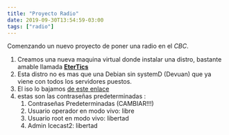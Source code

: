 ```yaml
---
title: "Proyecto Radio"
date: 2019-09-30T13:54:59-03:00
tags: ["radio"]
---
```


Comenzando un nuevo proyecto de poner una radio en el *CBC*.

1. Creamos una nueva maquina virtual donde instalar una distro, bastante amable llamada [**EterTics**](https://www.gnuetertics.org/) 
2. Esta distro no es mas que una Debian sin systemD (Devuan) que ya viene con todos los servidores puestos. 
3. El iso lo bajamos [de este enlace](https://radiosyculturalibre.com.ar/compartir/etertics/etertics-10.0-Kuntur-amd64.iso) 
4. estas son las contraseñas predeterminadas :
	1. Contraseñas Predeterminadas (CAMBIAR!!!)
	2. Usuario operador en modo vivo: libre
	3. Usuario root en modo vivo: libertad
	4. Admin Icecast2: libertad
	